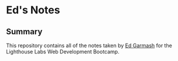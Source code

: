 # Ed's Notes
## Summary

This repository contains all of the notes taken by [Ed Garmash](https://github.com/edgmsh) for the Lighthouse Labs Web Development Bootcamp.
